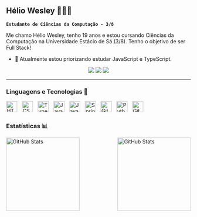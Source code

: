 ## Hélio Wesley 👨🏼‍💻

**`Estudante de Ciências da Computação - 3/8`**

<p> Me chamo Hélio Wesley, tenho 19 anos e estou cursando Ciências da Computação na Universidade Estácio de Sá (3/8). Tenho o objetivo de ser Full Stack! </p>

- 🌱 Atualmente estou priorizando estudar JavaScript e TypeScript.

<div align="center"> 
  <a href="https://www.instagram.com/helioswy/" target="_blank"><img src="https://img.shields.io/badge/-Instagram-%23E4405F?style=for-the-badge&logo=instagram&logoColor=white" target="_blank"></a>
  <a href = "mailto: helio23wesley@gmail.com" target = "_blank"><img src="https://img.shields.io/badge/-Gmail-%23333?style=for-the-badge&logo=gmail&logoColor=white" target="_blank"></a>
  <a href="https://www.linkedin.com/in/heliowesley/" target="_blank"><img src="https://img.shields.io/badge/-LinkedIn-%230077B5?style=for-the-badge&logo=linkedin&logoColor=white" target="_blank"></a> 
</div>

- - - 
### Linguagens e Tecnologias 🤖

<img 
align="left" 
alt="HTML" 
width="30px" 
style="padding-right:10px;" 
src="https://cdn.jsdelivr.net/gh/devicons/devicon/icons/html5/html5-plain.svg" />

<img 
align="left" 
alt="CSS" 
width="30px" 
style="padding-right:10px;" 
src="https://cdn.jsdelivr.net/gh/devicons/devicon/icons/css3/css3-plain.svg" />

<img 
align="left" 
alt="TypeScript" 
width="30px" 
style="padding-right:10px;" 
src="https://cdn.jsdelivr.net/gh/devicons/devicon/icons/typescript/typescript-plain.svg" />

<img 
align="left" 
alt="JavaScript" 
width="30px" 
style="padding-right:10px;" 
src="https://cdn.jsdelivr.net/gh/devicons/devicon/icons/javascript/javascript-plain.svg" />

<img 
align="left" 
alt="Java" 
width="30px" 
style="padding-right:10px;" 
src="https://cdn.jsdelivr.net/gh/devicons/devicon/icons/java/java-original.svg"/>

<img 
align="left" 
alt="Spring" 
width="30px" 
style="padding-right:10px;" 
src="https://cdn.jsdelivr.net/gh/devicons/devicon/icons/spring/spring-original.svg" />

<img align="left" 
alt="Git" 
width="30px" 
style="padding-right:10px;" 
src="https://cdn.jsdelivr.net/gh/devicons/devicon/icons/git/git-original.svg" />

<img align="left" 
alt="Python" 
width="30px" 
style="padding-right:10px;" 
src="https://cdn.jsdelivr.net/gh/devicons/devicon/icons/python/python-plain.svg" />

<img 
align="left" 
alt="GitHub" 
width="30px" 
style="padding-right:10px;" 
src="https://cdn.jsdelivr.net/gh/devicons/devicon/icons/github/github-original.svg" />

<br />
<br />

###  Estatísticas 📊

<p>
  <img 
    align="left" 
    alt="GitHub Stats" 
    height="200" 
    style="padding-right: 10px;" 
    src="https://github-readme-stats.vercel.app/api?username=heliowesley1&show_icons=true&theme=tokyonight&include_all_commits=true&locale=pt-br" 
  />

<img 
      align="right" 
      alt="GitHub Stats" 
      height="200" 
      src="https://github-readme-stats.vercel.app/api/top-langs/?username=heliowesley1&theme=tokyonight&layout=compact&custom_title=Tecnologias&langs_count=9" 
  />

</p>

